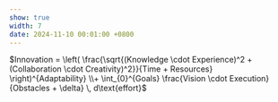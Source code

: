 ```yaml
---
show: true
width: 7
date: 2024-11-10 00:01:00 +0800
---
```

<div class="p-4 text-center"> 
  $Innovation = \left( \frac{\sqrt{(Knowledge \cdot Experience)^2 + (Collaboration \cdot Creativity)^2}}{Time + Resources} \right)^{Adaptability} \\+ \int_{0}^{Goals} \frac{Vision \cdot Execution}{Obstacles + \delta} \, d\text{effort}$
</div>

<!-- 适应性作为加权因子：**适应性（Adaptability）**不再是指数，而作为一个直接的加权因子，以反映其对创新整体的调节作用。
知识与经验的幂次强化：通过**知识（Knowledge）和经验（Experience）**的幂次形式，引入参数$\alpha$和$\beta$，允许调整这两个因素在不同情境下的相对重要性。例如，在基础研究中，知识的重要性可能更高，而在项目管理中，经验可能更重要。
协作和创造力的组合：协作（Collaboration）和创造力（Creativity）并列放在加法结构中，因为协作与创造力是团队创新的关键，但不具备幂次放大效应。
时间与资源作为约束：以**时间（Time）和资源（Resources）**的和作为分母，反映在有限条件下创新输出的受限性，这与实际情况相符。
累积努力与目标达成的调和：使用求和$\sum_{effort}^{Goals}$代替积分，表示通过不断的**努力（effort）来逐步接近目标。这部分的分子由远见（Vision）和执行力（Execution）**组成，分母加入一个微小常数$\epsilon$，用于避免障碍（Obstacles）为零时的计算问题。 -->
